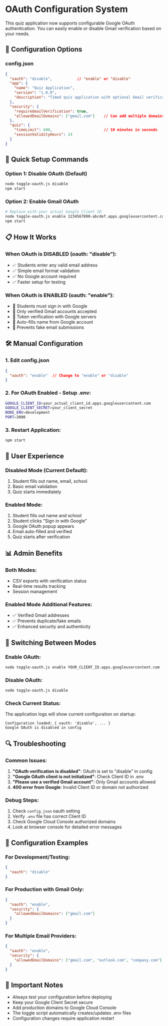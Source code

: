 # OAuth Configuration System

This quiz application now supports configurable Google OAuth authentication. You can easily enable or disable Gmail verification based on your needs.

## 🔧 Configuration Options

### config.json
```json
{
  "oauth": "disable",           // "enable" or "disable"
  "app": {
    "name": "Quiz Application",
    "version": "1.0.0",
    "description": "Timed quiz application with optional Gmail verification"
  },
  "security": {
    "requireGmailVerification": true,
    "allowedEmailDomains": ["gmail.com"]    // Can add multiple domains
  },
  "quiz": {
    "timeLimit": 600,                       // 10 minutes in seconds
    "sessionValidityHours": 24
  }
}
```

## 🚀 Quick Setup Commands

### Option 1: Disable OAuth (Default)
```bash
node toggle-oauth.js disable
npm start
```

### Option 2: Enable Gmail OAuth
```bash
# Replace with your actual Google Client ID
node toggle-oauth.js enable 1234567890-abcdef.apps.googleusercontent.com
npm start
```

## 📋 How It Works

### When OAuth is **DISABLED** (oauth: "disable"):
- ✅ Students enter any valid email address
- ✅ Simple email format validation
- ✅ No Google account required
- ✅ Faster setup for testing

### When OAuth is **ENABLED** (oauth: "enable"):
- 🔐 Students must sign in with Google
- 🔐 Only verified Gmail accounts accepted
- 🔐 Token verification with Google servers
- 🔐 Auto-fills name from Google account
- 🔐 Prevents fake email submissions

## 🛠 Manual Configuration

### 1. Edit config.json
```json
{
  "oauth": "enable"  // Change to "enable" or "disable"
}
```

### 2. For OAuth Enabled - Setup .env:
```bash
GOOGLE_CLIENT_ID=your_actual_client_id.apps.googleusercontent.com
GOOGLE_CLIENT_SECRET=your_client_secret
NODE_ENV=development
PORT=3000
```

### 3. Restart Application:
```bash
npm start
```

## 🎯 User Experience

### Disabled Mode (Current Default):
1. Student fills out name, email, school
2. Basic email validation
3. Quiz starts immediately

### Enabled Mode:
1. Student fills out name and school
2. Student clicks "Sign in with Google"
3. Google OAuth popup appears
4. Email auto-filled and verified
5. Quiz starts after verification

## 📊 Admin Benefits

### Both Modes:
- CSV exports with verification status
- Real-time results tracking
- Session management

### Enabled Mode Additional Features:
- ✅ Verified Gmail addresses
- ✅ Prevents duplicate/fake emails
- ✅ Enhanced security and authenticity

## 🔄 Switching Between Modes

### Enable OAuth:
```bash
node toggle-oauth.js enable YOUR_CLIENT_ID.apps.googleusercontent.com
```

### Disable OAuth:
```bash
node toggle-oauth.js disable
```

### Check Current Status:
The application logs will show current configuration on startup:
```
Configuration loaded: { oauth: 'disable', ... }
Google OAuth is disabled in config
```

## 🔍 Troubleshooting

### Common Issues:

1. **"OAuth verification is disabled"**: OAuth is set to "disable" in config
2. **"Google OAuth client is not initialized"**: Check Client ID in .env
3. **"Please use a verified Gmail account"**: Only Gmail accounts allowed
4. **400 error from Google**: Invalid Client ID or domain not authorized

### Debug Steps:
1. Check `config.json` oauth setting
2. Verify `.env` file has correct Client ID
3. Check Google Cloud Console authorized domains
4. Look at browser console for detailed error messages

## 📝 Configuration Examples

### For Development/Testing:
```json
{
  "oauth": "disable"
}
```

### For Production with Gmail Only:
```json
{
  "oauth": "enable",
  "security": {
    "allowedEmailDomains": ["gmail.com"]
  }
}
```

### For Multiple Email Providers:
```json
{
  "oauth": "enable",
  "security": {
    "allowedEmailDomains": ["gmail.com", "outlook.com", "company.com"]
  }
}
```

## 🚨 Important Notes

- Always test your configuration before deploying
- Keep your Google Client Secret secure
- Add production domains to Google Cloud Console
- The toggle script automatically creates/updates .env files
- Configuration changes require application restart
